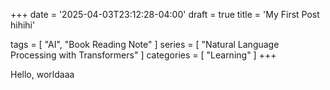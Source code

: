 +++
date = '2025-04-03T23:12:28-04:00'
draft = true
title = 'My First Post hihihi'

tags = [
	"AI",
	"Book Reading Note"
]
series = [
	"Natural Language Processing with Transformers"
]
categories = [
	"Learning"
]
+++

Hello, worldaaa